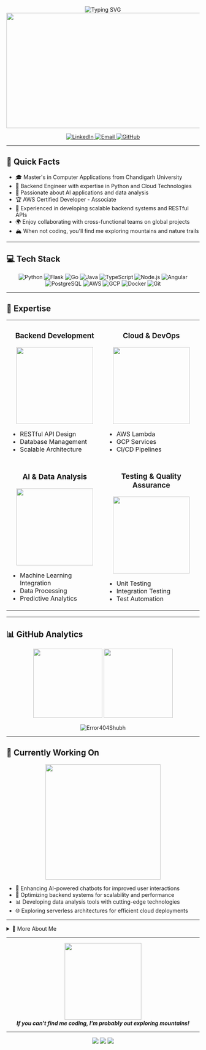 <div align="center">
  <img src="https://readme-typing-svg.herokuapp.com?font=Fira+Code&size=40&duration=2000&pause=1000&color=22A699&center=true&vCenter=true&width=800&height=100&lines=Hello%2C+World!+I'm+Shubham+%F0%9F%91%8B;Backend+Engineer+%F0%9F%92%BB;Python+Developer+%F0%9F%90%8D;Cloud+Enthusiast+%E2%98%81%EF%B8%8F;Mountain+Traveler+%F0%9F%8F%94%EF%B8%8F" alt="Typing SVG" />
</div>

<div align="center">
  <img src="https://media.giphy.com/media/qgQUggAC3Pfv687qPC/giphy.gif" width="600" height="300" />
</div>

<p align="center">
  <a href="https://www.linkedin.com/in/shubh1203/">
    <img src="https://img.shields.io/badge/-LinkedIn-0077B5?style=for-the-badge&logo=linkedin&logoColor=white" alt="LinkedIn"/>
  </a>
  <a href="mailto:Shubham34670@gmail.com">
    <img src="https://img.shields.io/badge/-Email-D14836?style=for-the-badge&logo=gmail&logoColor=white" alt="Email"/>
  </a>
  <a href="https://github.com/Error404Shubh">
    <img src="https://img.shields.io/badge/-GitHub-181717?style=for-the-badge&logo=github&logoColor=white" alt="GitHub"/>
  </a>
</p>

---

## 🚀 Quick Facts

- 🎓 Master's in Computer Applications from Chandigarh University
- 💼 Backend Engineer with expertise in Python and Cloud Technologies
- 🌱 Passionate about AI applications and data analysis
- 🏆 AWS Certified Developer - Associate
- 🔧 Experienced in developing scalable backend systems and RESTful APIs
- 🌍 Enjoy collaborating with cross-functional teams on global projects
- 🏔️ When not coding, you'll find me exploring mountains and nature trails

---

## 💻 Tech Stack

<div align="center">

  ![Python](https://img.shields.io/badge/Python-3776AB?style=for-the-badge&logo=python&logoColor=white)
  ![Flask](https://img.shields.io/badge/Flask-000000?style=for-the-badge&logo=flask&logoColor=white)
  ![Go](https://img.shields.io/badge/Go-00ADD8?style=for-the-badge&logo=go&logoColor=white)
  ![Java](https://img.shields.io/badge/Java-ED8B00?style=for-the-badge&logo=java&logoColor=white)
  ![TypeScript](https://img.shields.io/badge/TypeScript-007ACC?style=for-the-badge&logo=typescript&logoColor=white)
  ![Node.js](https://img.shields.io/badge/Node.js-43853D?style=for-the-badge&logo=node.js&logoColor=white)
  ![Angular](https://img.shields.io/badge/Angular-DD0031?style=for-the-badge&logo=angular&logoColor=white)
  ![PostgreSQL](https://img.shields.io/badge/PostgreSQL-316192?style=for-the-badge&logo=postgresql&logoColor=white)
  ![AWS](https://img.shields.io/badge/Amazon_AWS-232F3E?style=for-the-badge&logo=amazon-aws&logoColor=white)
  ![GCP](https://img.shields.io/badge/Google_Cloud-4285F4?style=for-the-badge&logo=google-cloud&logoColor=white)
  ![Docker](https://img.shields.io/badge/Docker-2CA5E0?style=for-the-badge&logo=docker&logoColor=white)
  ![Git](https://img.shields.io/badge/Git-F05032?style=for-the-badge&logo=git&logoColor=white)

</div>

---

## 🌟 Expertise

<table>
  <tr>
    <td width="50%">
      <h3 align="center">Backend Development</h3>
      <p align="center">
        <img src="https://media.giphy.com/media/juua9i2c2fA0AIp2iq/giphy.gif" width="200" />
      </p>
      <ul>
        <li>RESTful API Design</li>
        <li>Database Management</li>
        <li>Scalable Architecture</li>
      </ul>
    </td>
    <td width="50%">
      <h3 align="center">Cloud & DevOps</h3>
      <p align="center">
        <img src="https://media.giphy.com/media/lP8xu5t2DLGG045H8F/giphy.gif" width="200" />
      </p>
      <ul>
        <li>AWS Lambda</li>
        <li>GCP Services</li>
        <li>CI/CD Pipelines</li>
      </ul>
    </td>
  </tr>
  <tr>
    <td width="50%">
      <h3 align="center">AI & Data Analysis</h3>
      <p align="center">
        <img src="https://media.giphy.com/media/8fRwPZtbWkkX6/giphy.gif" width="200" />
      </p>
      <ul>
        <li>Machine Learning Integration</li>
        <li>Data Processing</li>
        <li>Predictive Analytics</li>
      </ul>
    </td>
    <td width="50%">
      <h3 align="center">Testing & Quality Assurance</h3>
      <p align="center">
        <img src="https://media.giphy.com/media/BXVRf5GyMlElO/giphy.gif" width="200" />
      </p>
      <ul>
        <li>Unit Testing</li>
        <li>Integration Testing</li>
        <li>Test Automation</li>
      </ul>
    </td>
  </tr>
</table>

---

## 📊 GitHub Analytics

<p align="center">
  <img height="180em" src="https://github-readme-stats.vercel.app/api?username=Error404Shubh&show_icons=true&theme=algolia&include_all_commits=true&count_private=true"/>
  <img height="180em" src="https://github-readme-stats.vercel.app/api/top-langs/?username=Error404Shubh&layout=compact&langs_count=8&theme=algolia"/>
</p>

<p align="center">
  <img src="https://github-readme-streak-stats.herokuapp.com/?user=Error404Shubh&theme=algolia" alt="Error404Shubh" />
</p>

---

## 🎵 Currently Working On

<p align="center">
  <img src="https://media.giphy.com/media/xUA7bdpLxQhsSQdyog/giphy.gif" width="300" />
</p>

- 🤖 Enhancing AI-powered chatbots for improved user interactions
- 🚀 Optimizing backend systems for scalability and performance
- 📊 Developing data analysis tools with cutting-edge technologies
- 🌐 Exploring serverless architectures for efficient cloud deployments

---

<details>
  <summary>📌 More About Me</summary>
  <br>
  <p>
    As a backend engineer, I'm passionate about creating robust and efficient systems that power innovative applications. My experience spans from developing AI-integrated backends to implementing cloud-native solutions. I thrive on challenges and continuously seek to expand my technical expertise.

    I believe in the power of technology to solve complex problems and make a positive impact. Whether it's optimizing data processing pipelines or designing scalable architectures, I approach each project with enthusiasm and a commitment to excellence.

    When I'm not immersed in code, you'll likely find me scaling mountain peaks or trekking through scenic trails. This passion for outdoor adventure not only refreshes my mind but also inspires creative problem-solving in my technical work. The perseverance and strategic thinking required in mountaineering often translate into tackling complex coding challenges.

    I'm always open to collaborating on exciting projects or discussing innovative ideas in software development. Let's connect and create something amazing together!
  </p>
</details>

---

<div align="center">
  <img src="https://media.giphy.com/media/RiDHreG0MnXuOD3yLt/giphy.gif" width="200"> 
  <br>
  <em><b>If you can't find me coding, I'm probably out exploring mountains!</b></em>
</div>

---

<div align="center">
  <img src="https://forthebadge.com/images/badges/built-with-love.svg" />
  <img src="https://forthebadge.com/images/badges/powered-by-coffee.svg" />
  <img src="https://forthebadge.com/images/badges/made-with-markdown.svg" />
</div>
